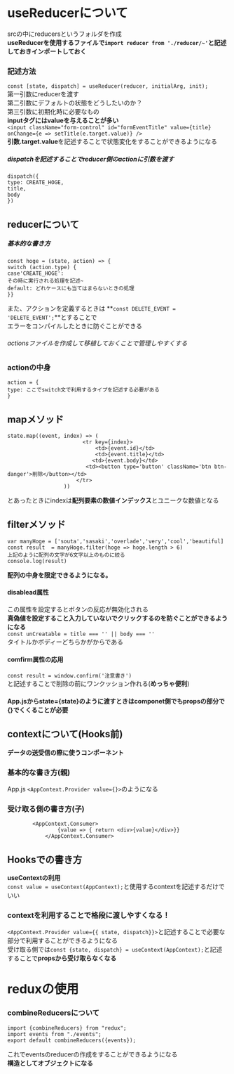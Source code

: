 # useReducerについて
srcの中にreducersというフォルダを作成  
**useReducerを使用するファイルで`import reducer from './reducer/~'`と記述しておきインポートしておく**  
### 記述方法
`const [state, dispatch] = useReducer(reducer, initialArg, init);`  
第一引数にreducerを渡す  
第二引数にデフォルトの状態をどうしたいのか？  
第三引数に初期化時に必要なもの  
**inputタグにはvalueを与えることが多い**  
`<input className="form-control" id="formEventTitle" value={title} onChange={e => setTitle(e.target.value)} />`  
**引数.target.value**を記述することで状態変化をすることができるようになる  
##### dispatchを記述することでreducer側のactionに引数を渡す
	dispatch({  
	type: CREATE_HOGE,  
	title,  
	body  
	})  

## reducerについて
##### 基本的な書き方  
	const hoge = (state, action) => {  
	switch (action.type) {  
	case'CREATE_HOGE':  
	その時に実行される処理を記述~  
	default: どれケースにも当てはまらないときの処理  
	}}  
また、アクションを定義するときは
**`const DELETE_EVENT = 'DELETE_EVENT';`**とすることで  
エラーをコンパイルしたときに防ぐことができる  
###### actionsファイルを作成して移植しておくことで管理しやすくする
### actionの中身
	action = {  
	type: ここでswitch文で利用するタイプを記述する必要がある  
	}  

## mapメソッド
	state.map((event, index) => (
        	                <tr key={index}>
                	            <td>{event.id}</td>
                        	    <td>{event.title}</td>
                         	   <td>{event.body}</td>
                           	 <td><button type='button' className='btn btn-danger'>削除</button></td>
                      	  </tr>
                  	  ))  
とあったときにindexは**配列要素の数値インデックス**とユニークな数値となる

## filterメソッド
	var manyHoge = ['souta','sasaki','overlade','very','cool','beautiful]  
	const result  = manyHoge.filter(hoge => hoge.length > 6)  
	上記のように配列の文字が6文字以上のものに絞る  
	console.log(result)  
**配列の中身を限定できるようになる。** 
#### disablead属性
この属性を設定するとボタンの反応が無効化される  
**真偽値を設定すること入力していないでクリックするのを防ぐことができるようになる**  
`const unCreatable = title === '' || body === ''`  
タイトルかボディーどちらかがからである  

#### comfirm属性の応用
`const result = window.confirm('注意書き')`  
と記述することで削除の前にワンクッション作れる(**めっちゃ便利**)  

#### App.jsからstate={state}のように渡すときはcomponet側でもpropsの部分で{}でくくることが必要

## contextについて(Hooks前)
**データの送受信の際に使うコンポーネント**  
### 基本的な書き方(親)
App.js `<AppContext.Provider value={}>`のようになる  
### 受け取る側の書き方(子)  
		    <AppContext.Consumer>
	                {value => { return <div>{value}</div>}}
	            </AppContext.Consumer>  


## Hooksでの書き方
**useContextの利用**  
`const value = useContext(AppContext);`と使用するcontextを記述するだけでいい  
### contextを利用することで格段に渡しやすくなる！  
`<AppContext.Provider value={{ state, dispatch}}>`と記述することで必要な部分で利用することができるようになる  
受け取る側では`const {state, dispatch} = useContext(AppContext);`と記述することで**propsから受け取らなくなる**  

# reduxの使用  
### combineReducersについて
	import {combineReducers} from "redux";
	import events from "./events";
	export default combineReducers({events});  
これでeventsのreducerの作成をすることができるようになる  
**構造としてオブジェクトになる**
